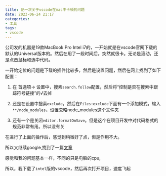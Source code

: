 ```yaml
---
title: 记一次关于vscode在mac中卡顿的问题
date: 2023-06-24 21:17
categories:
- 工具
tags:
- vscode
---
```


公司发的机器是19款MacBook Pro Intel i7的，一开始就是在vscode官网下载的默认的Universal版本的。然后在用了一段时间后，突然就很卡。无论是滚动，还是点击鼠标和选中代码。

一开始定位的问题是下载的插件比较多，然后是设置问题，然后在网上找到了如下配置：

1. 在 首选项-> 设置中，搜素`search.follow`配置，然后将“控制是否在搜索中跟踪符号链接”的√去掉

2. 还是在设置中搜索`exclude`，然后在`Files:exclude`下面有一个添加模式，输入`**/node_modules`，设置忽略node_modules这个文件夹

3. 还有一个是关闭`editor.formatOnSave`。但是这个在项目开发中对代码格式的规范非常有用。所以没有关

在进行了上面的操作后，感觉到稍微好了点，但是作用不大。


所以又继续google,找到了一篇[文章](https://www.v2ex.com/t/939225)

感觉和我的问题基本一样，不同的只是电脑的cpu,

所以，我下载了`intel`版的vscode，然后再次打开项目，速度飞起





